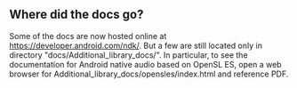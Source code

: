 Where did the docs go?
----------------------

Some of the docs are now hosted online at https://developer.android.com/ndk/.
But a few are still located only in directory "docs/Additional_library_docs/".
In particular, to see the documentation for Android native audio based on OpenSL ES,
open a web browser for Additional_library_docs/opensles/index.html and reference PDF.
